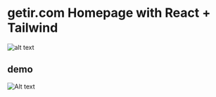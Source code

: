# getir.com Homepage with React + Tailwind
![alt text](https://getir.com/_next/static/images/bimutluluk-b3a7fcb14fc9a9c09b60d7dc9b1b8fd6.svg)
## demo
![Alt text](getir.com-homepage-clone-with-react/1.jpg?raw=true "Title")
